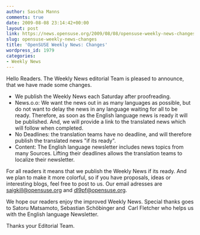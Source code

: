 ```yaml
---
author: Sascha Manns
comments: true
date: 2009-08-08 23:14:42+00:00
layout: post
link: https://news.opensuse.org/2009/08/08/opensuse-weekly-news-changes/
slug: opensuse-weekly-news-changes
title: 'OpenSUSE Weekly News: Changes'
wordpress_id: 1979
categories:
- Weekly News
---
```


Hello Readers. The Weekly News editorial Team is pleased to announce, that we have made some changes.

* We publish the Weekly News each Saturday after proofreading.
* News.o.o: We want the news out in as many languages as possible, but do not want to delay the news in any language waiting for all to be ready. Therefore, as soon as the English language news is ready it will be published. And, we will provide a link to the translated news which will follow when completed.
* No Deadlines: the translation teams have no deadline, and will therefore publish the translated news "if its ready".
* Content: The English language newsletter includes news topics from many Sources. Lifting their deadlines allows the translation teams to localize their newsletter.

For all readers it means that we publish the Weekly News if its ready. And we plan to make it more colorful, so if you have proposals, ideas or interesting blogs, feel free to post to us. Our email adresses are saigkill@opensuse.org and dl9pf@opensuse.org.

We hope our readers enjoy the improved Weekly News. Special thanks goes to Satoru Matsamoto, Sebastian Schöbinger and  Carl Fletcher who helps us with the English language Newsletter.

Thanks your Editorial Team.
